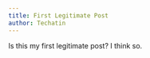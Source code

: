 ```yaml
---
title: First Legitimate Post
author: Techatin
---
```


Is this my first legitimate post? I think so.

